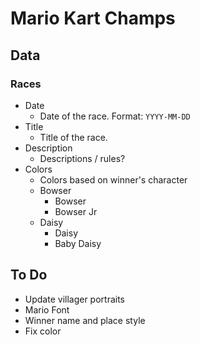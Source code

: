 # Mario Kart Champs

## Data

### Races

- Date
  - Date of the race. Format: `YYYY-MM-DD`
- Title
  - Title of the race.
- Description
  - Descriptions / rules?
- Colors
  - Colors based on winner's character
  - Bowser
    - Bowser
    - Bowser Jr
  - Daisy
    - Daisy
    - Baby Daisy


## To Do

- Update villager portraits
- Mario Font
- Winner name and place style
- Fix color